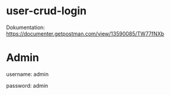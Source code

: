 # user-crud-login
Dokumentation: https://documenter.getpostman.com/view/13590085/TW77fNXb

# Admin
username: admin

password: admin
